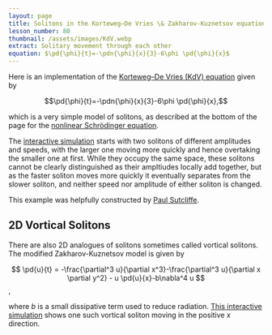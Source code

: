 ```yaml
---
layout: page
title: Solitons in the Korteweg–De Vries \& Zakharov-Kuznetsov equations
lesson_number: 80
thumbnail: /assets/images/KdV.webp
extract: Solitary movement through each other
equation: $\pd{\phi}{t}=-\pdn{\phi}{x}{3}-6\phi \pd{\phi}{x}$
---
```



Here is an implementation of the [Korteweg–De Vries (KdV) equation](https://en.wikipedia.org/wiki/Korteweg%E2%80%93De_Vries_equation) given by

$$\pd{\phi}{t}=-\pdn{\phi}{x}{3}-6\phi \pd{\phi}{x},$$

which is a very simple model of solitons, as described at the bottom of the page for the [nonlinear Schrödinger equation](/nonlinear-physics/nls-cgl).

The [interactive simulation](/sim/?preset=KdV) starts with two solitons of different amplitudes and speeds, with the larger one moving more quickly and hence overtaking the smaller one at first. While they occupy the same space, these solitons cannot be clearly distinguished as their ampltiudes locally add together, but as the faster soliton moves more quickly it eventually separates from the slower soliton, and neither speed nor amplitude of either soliton is changed.

This example was helpfully constructed by [Paul Sutcliffe](https://www.durham.ac.uk/staff/p-m-sutcliffe/).


## 2D Vortical Solitons

There are also 2D analogues of solitons sometimes called vortical solitons. The modified Zakharov-Kuznetsov model is given by

$$ \pd{u}{t} = -\frac{\partial^3 u}{\partial x^3}-\frac{\partial^3 u}{\partial x \partial y^2} - u \pd{u}{x}-b\nabla^4 u $$,

where $b$ is a small dissipative term used to reduce radiation. [This interactive simulation](/sim/?preset=ZKSoliton) shows one such vortical soliton moving in the positive $x$ direction.

